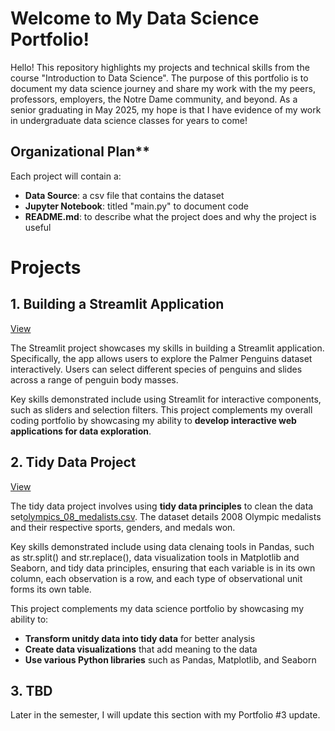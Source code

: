 # Welcome to My Data Science Portfolio!

Hello! This repository highlights my projects and technical skills from the course "Introduction to Data Science". The purpose of this portfolio is to document my data science journey and share my work with the my peers, professors, employers, the Notre Dame community, and beyond. As a senior graduating in May 2025, my hope is that I have evidence of my work in undergraduate data science classes for years to come!

## Organizational Plan**

Each project will contain a:
- **Data Source**: a csv file that contains the dataset
- **Jupyter Notebook**: titled "main.py" to document code
- **README.md**: to describe what the project does and why the project is useful

# Projects

## **1. Building a Streamlit Application**
[View](https://github.com/sophiakun/Kunisaki-Data-Science-Portfolio/tree/main/basic-streamlit-app)

The Streamlit project showcases my skills in building a Streamlit application. Specifically, the app allows users to explore the Palmer Penguins dataset interactively. Users can select different species of penguins and slides across a range of penguin body masses. 

Key skills demonstrated include using Streamlit for interactive components, such as sliders and selection filters. This project complements my overall coding portfolio by showcasing my ability to **develop interactive web applications for data exploration**.

## **2. Tidy Data Project**
[View](https://github.com/sophiakun/Kunisaki-Data-Science-Portfolio/tree/main/TidyData-Project)

The tidy data project involves using **tidy data principles** to clean the data set[olympics_08_medalists.csv](https://edjnet.github.io/OlympicsGoNUTS/2008/). The dataset details 2008 Olympic medalists and their respective sports, genders, and medals won.  

Key skills demonstrated include using data clenaing tools in Pandas, such as  str.split() and str.replace(), data visualization tools in Matplotlib and Seaborn, and tidy data principles, ensuring that each variable is in its own column, each observation is a row, and each type of observational unit forms its own table.  

This project complements my data science portfolio by showcasing my ability to:
- **Transform unitdy data into tidy data** for better analysis
- **Create data visualizations** that add meaning to the data
- **Use various Python libraries** such as Pandas, Matplotlib, and Seaborn

## **3. TBD**

Later in the semester, I will update this section with my Portfolio #3 update.
